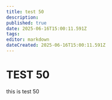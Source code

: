 ```yaml
---
title: test 50
description: 
published: true
date: 2025-06-16T15:00:11.591Z
tags: 
editor: markdown
dateCreated: 2025-06-16T15:00:11.591Z
---
```


# TEST 50
this is test 50
